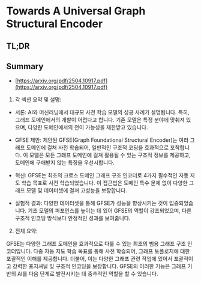 # Towards A Universal Graph Structural Encoder
## TL;DR
## Summary
- [https://arxiv.org/pdf/2504.10917.pdf](https://arxiv.org/pdf/2504.10917.pdf)

1. 각 섹션 요약 및 설명:

- 서론: AI와 머신러닝에서 대규모 사전 학습 모델의 성공 사례가 설명됩니다. 특히, 그래프 도메인에서의 개발이 어렵다고 합니다. 기존 모델은 특정 분야에 맞춰져 있으며, 다양한 도메인에서의 전이 가능성을 제한받고 있습니다.

- GFSE 제안: 제안된 GFSE(Graph Foundational Structural Encoder)는 여러 그래프 도메인에 걸쳐 사전 학습되어, 일반적인 구조적 코딩을 효과적으로 포착합니다. 이 모델은 모든 그래프 도메인에 걸쳐 활용될 수 있는 구조적 정보를 제공하고, 도메인에 구애받지 않는 특징을 우선시합니다.

- 혁신: GFSE는 최초의 크로스 도메인 그래프 구조 인코더로 4가지 필수적인 자동 지도 학습 목표로 사전 학습되었습니다. 이 접근법은 도메인 특수 문제 없이 다양한 그래프 모델 및 데이터셋에 걸쳐 고성능을 보장합니다.

- 실험적 결과: 다양한 데이터셋을 통해 GFSE가 성능을 향상시키는 것이 입증되었습니다. 기초 모델의 퍼포먼스를 높이는 데 있어 GFSE의 역할이 강조되었으며, 다른 구조적 인코딩 방식보다 안정적인 성과를 보여줍니다.

2. 전체 요약:

GFSE는 다양한 그래프 도메인을 효과적으로 다룰 수 있는 최초의 범용 그래프 구조 인코더입니다. 다중 자동 지도 학습 목표를 통해 사전 학습되어, 그래프 토폴로지에 대한 포괄적인 이해를 제공합니다. 더불어, 이는 다양한 그래프 관련 작업에 있어서 포괄적이고 강력한 포지셔널 및 구조적 인코딩을 보장합니다. GFSE의 이러한 기능은 그래프 기반의 AI를 다음 단계로 발전시키는 데 중추적인 역할을 할 수 있습니다.